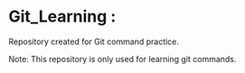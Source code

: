 # Git_Learning : 
Repository created for Git command practice.

Note: This repository is only used for learning git commands. 
